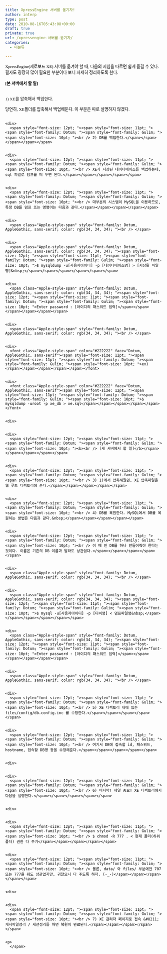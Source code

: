 ```yaml
---
title: XpressEngine 서버를 옮기자!
author: interp
type: post
date: 2010-08-16T05:43:08+00:00
draft: true
private: true
url: /xpressengine-서버를-옮기자/
categories:
  - 미분류

---
```

<span class="Apple-style-span" style="color: rgb(0, 0, 0); font-family: Dotum; "></p> 

<div>
  <span class="Apple-style-span" style="color: rgb(0, 0, 0); font-family: Dotum; "><span style="font-size: 12pt; "><span style="font-size: 11pt; "><span style="font-family: Dotum; "><span style="font-family: Gulim; "><span style="font-size: 10pt; ">XpressEngine(제로보드 XE) 서버를 옮겨야 할 때, 다음의 지침을 따르면 쉽게 옮길 수 있다. 필자도 굉장히 많이 필요한 부분이다 보니 자세히 정리하도록 한다.</span></span></span></span></span></span>


<div>
  <span class="Apple-style-span" style="color: rgb(0, 0, 0); font-family: Dotum; "><br /> </span>


<div>
  <span class="Apple-style-span" style="color: rgb(0, 0, 0); font-family: Dotum; "><span style="font-size: 12pt; "><span style="font-size: 11pt; "><span style="font-family: Dotum; "><span style="font-family: Gulim; "><span style="font-size: 10pt; "><b>[본 서버에서 할 일]</b></span></span></span></span></span></span>


<p>
  <span style="font-size: 12pt; "><span style="font-size: 11pt; "><span style="font-family: Dotum; "><span style="font-family: Gulim; "><span style="font-size: 10pt; "><br /> 1) XE를 압축해서 백업한다.</span></span></span></span></span></span>
</p>

<div>
  <font class="Apple-style-span" color="#000000" face="Dotum"><span style="font-size: 12pt; "><span style="font-size: 11pt; "><span style="font-family: Dotum; "><span style="font-family: Gulim; "><span style="font-size: 10pt; ">당연히, XE폴더를 압축해서 백업해둔다. 이 부분은 따로 설명하지 않겠다.</span></span></span></span></span></font>


<div>
  <font class="Apple-style-span" color="#000000" face="Dotum"><br /> </font></p> 
  
  <div>
    <span class="Apple-style-span" style="color: rgb(0, 0, 0); font-family: Dotum; "></p> 
    
    <div>
      <span style="font-size: 12pt; "><span style="font-size: 11pt; "><span style="font-family: Dotum; "><span style="font-family: Gulim; "><span style="font-size: 10pt; "><br /> 2) DB를 백업한다.</span></span></span></span></span>
    
    
    <div>
      <span style="font-size: 12pt; "><span style="font-size: 11pt; "><span style="font-family: Dotum; "><span style="font-family: Gulim; "><span style="font-size: 10pt; "><br /> XE가 저장된 데이터베이스를 백업하는데, sql 파일로 덤프를 떠 두면 된다.</span></span></span></span></span>
    
    
    <div>
      <span style="font-size: 12pt; "><span style="font-size: 11pt; "><span style="font-family: Dotum; "><span style="font-family: Gulim; "><span style="font-size: 10pt; "><br /> 대부분의 시스템이 MySQL을 이용하므로, 특정 DB를 덤프 뜨는 명령어는 다음과 같다.</span></span></span></span></span>
    
    
    <div>
      <span class="Apple-style-span" style="font-family: Dotum, AppleGothic, sans-serif; color: rgb(34, 34, 34); "><br /> </span>
    
    
    <div>
      <span class="Apple-style-span" style="font-family: Dotum, AppleGothic, sans-serif; color: rgb(34, 34, 34); "><span style="font-size: 12pt; "><span style="font-size: 11pt; "><span style="font-family: Dotum; "><span style="font-family: Gulim; "><span style="font-size: 10pt; ">$ mysqldump -u[사용자아이디] -p [데이터베이스명] > [저장될 파일명]&nbsp;</span></span></span></span></span></span>
    
    
    <div>
      <span class="Apple-style-span" style="font-family: Dotum, AppleGothic, sans-serif; color: rgb(34, 34, 34); "><span style="font-size: 12pt; "><span style="font-size: 11pt; "><span style="font-family: Dotum; "><span style="font-family: Gulim; "><span style="font-size: 10pt; ">Enter password : [아이디의 패스워드 입력]</span></span></span></span></span></span>
    
    
    <div>
      <span class="Apple-style-span" style="font-family: Dotum, AppleGothic, sans-serif; color: rgb(34, 34, 34); "><br /> </span>
    
    
    <div>
      <font class="Apple-style-span" color="#222222" face="Dotum, AppleGothic, sans-serif"><span style="font-size: 12pt; "><span style="font-size: 11pt; "><span style="font-family: Dotum; "><span style="font-family: Gulim; "><span style="font-size: 10pt; ">ex)</span></span></span></span></span></font>
    
    
    <div>
      <font class="Apple-style-span" color="#222222" face="Dotum, AppleGothic, sans-serif"><span style="font-size: 12pt; "><span style="font-size: 11pt; "><span style="font-family: Dotum; "><span style="font-family: Gulim; "><span style="font-size: 10pt; ">$ mysqldump -uroot -p xe_db > xe.sql</span></span></span></span></span></font>
    
    
    <div>
    
    
    <div>
      <span style="font-size: 12pt; "><span style="font-size: 11pt; "><span style="font-family: Dotum; "><span style="font-family: Gulim; "><span style="font-size: 10pt; "><b><br /> [새 서버에서 할 일]</b></span></span></span></span></span>
    
    
    <div>
      <span style="font-size: 12pt; "><span style="font-size: 11pt; "><span style="font-family: Dotum; "><span style="font-family: Gulim; "><span style="font-size: 10pt; "><br /> 3) 1)에서 압축해뒀던, XE 압축파일을 웹 루트 디렉토리에 푼다.</span></span></span></span></span>
    
    
    <div>
      <span style="font-size: 12pt; "><span style="font-size: 11pt; "><span style="font-family: Dotum; "><span style="font-family: Gulim; "><span style="font-size: 10pt; "><br /> 4) DB를 복원한다. MySQL에서 DB를 복원하는 방법은 다음과 같다.&nbsp;</span></span></span></span></span>
    
    
    <div>
      <span style="font-size: 12pt; "><span style="font-size: 11pt; "><span style="font-family: Dotum; "><span style="font-family: Gulim; "><span style="font-size: 10pt; "><br /> 이 때 빈 DB를 하나 만들어줘야 한다는 것이다. 이름은 기존의 DB 이름과 달라도 상관없다.</span></span></span></span></span>
    
    
    <div>
      <span class="Apple-style-span" style="font-family: Dotum, AppleGothic, sans-serif; color: rgb(34, 34, 34); "><br /> </span>
    
    
    <div>
      <span class="Apple-style-span" style="font-family: Dotum, AppleGothic, sans-serif; color: rgb(34, 34, 34); "><span style="font-size: 12pt; "><span style="font-size: 11pt; "><span style="font-family: Dotum; "><span style="font-family: Gulim; "><span style="font-size: 10pt; ">$ mysql -u[사용자아이디] -p [디비명] < 덤프파일명&nbsp;</span></span></span></span></span></span>
    
    
    <div>
      <span class="Apple-style-span" style="font-family: Dotum, AppleGothic, sans-serif; color: rgb(34, 34, 34); "><span style="font-size: 12pt; "><span style="font-size: 11pt; "><span style="font-family: Dotum; "><span style="font-family: Gulim; "><span style="font-size: 10pt; ">Enter password : [아이디의 패스워드 입력]</span></span></span></span></span></span>
    
    
    <div>
      <span class="Apple-style-span" style="font-family: Dotum, AppleGothic, sans-serif; color: rgb(34, 34, 34); "><br /> </span>
    
    
    <div>
      <span style="font-size: 12pt; "><span style="font-size: 11pt; "><span style="font-family: Dotum; "><span style="font-family: Gulim; "><span style="font-size: 10pt; "><br /> 5) XE 디렉토리 내에 있는 files/config/db.config.inc 를 수정한다.</span></span></span></span></span>
    
    
    <div>
      <span style="font-size: 12pt; "><span style="font-size: 11pt; "><span style="font-family: Dotum; "><span style="font-family: Gulim; "><span style="font-size: 10pt; "><br /> 여기서 DB에 접속할 id, 패스워드, hostname, 접속할 DB명 등을 수정해준다.</span></span></span></span></span>
    
    
    <div>
    
    
    <div>
      <span style="font-size: 12pt; "><span style="font-size: 11pt; "><span style="font-family: Dotum; "><span style="font-family: Gulim; "><span style="font-size: 10pt; "><br /> 6) 마지막! 제일 중요! XE 디렉토리에서 다음을 실행한다.</span></span></span></span></span>
    
    
    <div>
    
    
    <div>
      <span style="font-size: 12pt; "><span style="font-size: 11pt; "><span style="font-family: Dotum; "><span style="font-family: Gulim; "><span style="font-size: 10pt; "><br /> $ chmod -R 777 . < 현재 폴더(하위 폴더) 권한 다 주기</span></span></span></span></span>
    
    
    <div>
      <span style="font-size: 12pt; "><span style="font-size: 11pt; "><span style="font-family: Dotum; "><span style="font-family: Gulim; "><span style="font-size: 10pt; "><br /> 물론, data/ 와 files/ 부분에만 707 또는 777을 줘도 상관없지만, 귀찮으니 다 주도록 하자. (-_-)</span></span></span></span></span>
    
    
    <div>
    
    
    <div>
      <span style="font-size: 12pt; "><span style="font-size: 11pt; "><span style="font-family: Dotum; "><span style="font-family: Gulim; "><span style="font-size: 10pt; "><br /> 7) XE 관리자 페이지로 접속 &#8211; 캐시파일정리 / 세션정리를 하면 복원이 완료된다.</span></span></span></span></span>
    
    
    <p>
      </span>  